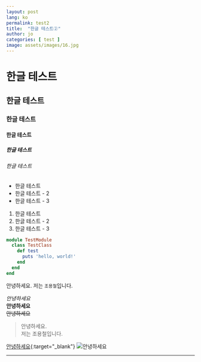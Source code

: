 ```yaml
---
layout: post
lang: ko
permalink: test2
title:  "한글 테스트➁"
author: jo
categories: [ test ]
image: assets/images/16.jpg
---
```

# 한글 테스트
## 한글 테스트
### 한글 테스트
#### 한글 테스트
##### 한글 테스트
###### 한글 테스트

- 한글 테스트
- 한글 테스트 - 2
- 한글 테스트 - 3

1. 한글 테스트
2. 한글 테스트 - 2
3. 한글 테스트 - 3

```ruby
module TestModule
  class TestClass
    def test
      puts 'hello, world!'
    end
  end
end
```

안녕하세요. 저는 `조용철`입니다.

*안녕하세요*  
**안녕하세요**  
~~안녕하세요~~  

> 안녕하세요.  
> 저는 조용철입니다.

[안녕하세요](https://google.co.kr){:target="_blank"}
![안녕하세요](/blog/assets/images/17.jpg)

---
